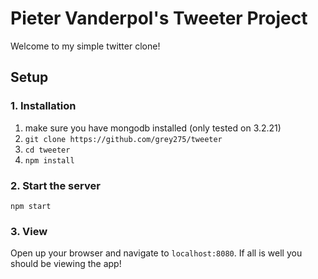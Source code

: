 # Pieter Vanderpol's Tweeter Project

Welcome to my simple twitter clone!

## Setup

### 1. Installation
1. make sure you have mongodb installed (only tested on 3.2.21)
2. `git clone https://github.com/grey275/tweeter`
3. `cd tweeter`
4. `npm install`

### 2. Start the server
`npm start`

### 3. View
Open up your browser and navigate to `localhost:8080`.
If all is well you should be viewing the app!